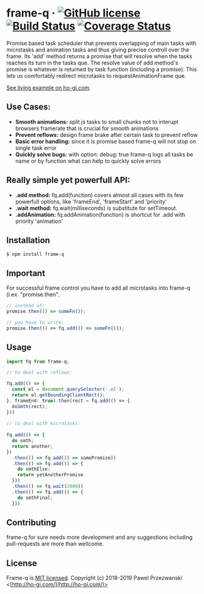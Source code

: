# frame-q &middot; [![GitHub license](https://img.shields.io/badge/license-MIT-blue.svg)](https://github.com/pprzezwanski/frame-q/blob/master/LICENSE) [![Build Status](https://travis-ci.org/pprzezwanski/frame-q.svg?branch=master)](https://travis-ci.com/pprzezwanski/frame-q) [![Coverage Status](https://coveralls.io/repos/github/pprzezwanski/frame-q/badge.svg?branch=master)](https://coveralls.io/github/pprzezwanski/frame-q?branch=master)

Promise based task scheduler that prevents overlapping of main tasks with microtasks and animation tasks and thus giving precise controll over the frame. Its 'add' method returns a promise that will resolve when the tasks reaches its turn in the tasks que. The resolve value of add method's promise is whatever is returned by task function (including a promise). This lets us comfortably redirect microtasks to requestAnimationFrame que.

[See living example on ho-gi.com](http://ho-gi.com).

## Use Cases:

* **Smooth animations:** split js tasks to small chunks not to interupt browsers framerate that is crucial for smooth animations
* **Prevent reflows:** design frame brake after certain task to prevent reflow
* **Basic error handling:** since it is promise based frame-q will not stop on single task error
* **Quickly solve bugs:** with option: debug: true frame-q logs all tasks be name or by function what can help to quickly solve errors

## Really simple yet powerfull API:

* **.add method:** fq.add(function) covers almost all cases with its few powerfull options, like 'frameEnd', 'frameStart' and 'priority'
* **.wait method:** fq.wait(milliseconds) is substitute for setTimeout.
* **.addAnimation:** fq.addAnimation(function) is shortcut for .add with priority 'animation'

## Installation

```
$ npm install frame-q
```

## Important

For successful frame control you have to add all microtasks into frame-q (i.ex. "promise.then".

```javascript
// instead of:
promise.then(() => someFn());

// you have to write:
promise.then(() => fq.add(() => someFn()));
```

## Usage 

```javascript
import fq from frame-q;

// to deal with reflows:

fq.add(() => {
  const el = document.querySelector('.el');
  return el.getBoundingClientRect();
}, frameEnd: true).then(rect = fq.add(() => {
  doSmth(rect);
}))
  
// to deal with microtasks: 
  
fq.add(() => {
  do smth;
  return another;
})
  .then(() => fq.add(() => somePromise))
  .then(() => fq.add(() => {
    do smthElse;
    return yetAnotherPromise
  }))
  .then(() => fq.wait(2000))
  .then(() => fq.add(() => {
    do smthFinal;
  }))

```

## Contributing

frame-q for sure needs more development and any suggestions including pull-requests are more than wellcome.


## License

Frame-q is [MIT licensed](./LICENSE).
Copyright (c) 2018-2019 Pawel Przezwanski <[http://ho-gi.com/](http://ho-gi.com/)>

